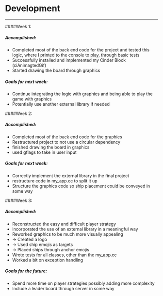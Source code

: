 # Development

---
####Week 1: 
##### _Accomplished:_
* Completed most of the back end code for the project and tested this logic, where I printed to the console to play, through basic tests
* Successfully installed and implemented my Cinder Block (ciAnimagtedGif)
* Started drawing the board through graphics 
##### _Goals for next week:_
* Continue integrating the logic with graphics and being able to play the game with graphics 
* Potentially use another external library if needed

####Week 2: 
##### _Accomplished:_
* Completed most of the back end code for the graphics
* Restructured project to not use a circular dependency 
* finished drawing the board in graphics
* used gflags to take in user input

##### _Goals for next week:_
* Correctly implement the external library in the final project
* restructure code in my_app.cc to split it up
* Structure the graphics code so ship placement could be conveyed in some way

####Week 3: 
##### _Accomplished:_
* Reconstructed the easy and difficult player strategy
* Incorporated the use of an external library in a meaningful way
* Reworked graphics to be much more visually appealing
* -> Created a logo 
* -> Used ship emojis as targets
* -> Placed ships through anchor emojis
* Wrote tests for all classes, other than the my_app.cc
* Worked a bit on exception handling

##### _Goals for the future:_
* Spend more time on player strategies possibly adding more complexity
* Include a leader board through server in some way 
